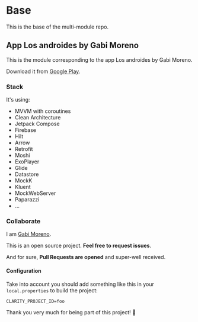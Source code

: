 # Base

This is the base of the multi-module repo.

## App Los androides by Gabi Moreno

This is the module corresponding to the app Los androides by Gabi Moreno.

Download it from [Google Play](https://gabimoreno.soy/app).

### Stack

It's using:

- MVVM with coroutines
- Clean Architecture
- Jetpack Compose
- Firebase
- Hilt
- Arrow
- Retrofit
- Moshi
- ExoPlayer
- Glide
- Datastore
- MockK
- Kluent
- MockWebServer
- Paparazzi
- ...

### Collaborate

I am [Gabi Moreno](https://gabimoreno.soy).

This is an open source project. **Feel free to request issues**.

And for sure, **Pull Requests are opened** and super-well received.

#### Configuration

Take into account you should add something like this in your `local.properties` to build the
project:

```
CLARITY_PROJECT_ID=foo
```

Thank you very much for being part of this project! 🤗
